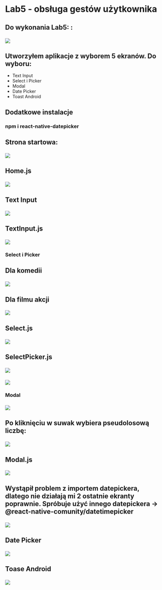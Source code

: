 # Lab5 - obsługa gestów użytkownika

## Do wykonania Lab5: :

### ![](images/1.PNG)

## Utworzyłem aplikacje z wyborem 5 ekranów. Do wyboru:

- Text Input
- Select i Picker
- Modal
- Date Picker
- Toast Android

## Dodatkowe instalacje

### npm i react-native-datepicker

## Strona startowa:

### ![](images/2.PNG)

## Home.js

### ![](images/11.PNG)

## Text Input

### ![](images/3.PNG)

## TextInput.js

### ![](images/12.PNG)

### Select i Picker

## Dla komedii

### ![](images/4.PNG)

## Dla filmu akcji

### ![](images/5.PNG)

## Select.js

### ![](images/13.PNG)

## SelectPicker.js

### ![](images/14.PNG)

### ![](images/15.PNG)

### Modal

### ![](images/6.PNG)

## Po kliknięciu w suwak wybiera pseudolosową liczbę:

### ![](images/7.PNG)

## Modal.js

### ![](images/16.PNG)

## Wystąpił problem z importem datepickera, dlatego nie działają mi 2 ostatnie ekranty poprawnie. Spróbuje użyć innego datepickera -> @react-native-comunity/datetimepicker

### ![](images/10.PNG)

## Date Picker

### ![](images/8.PNG)

## Toase Android

### ![](images/9.PNG)

